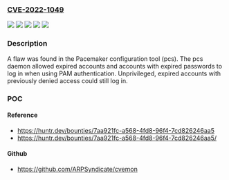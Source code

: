 ### [CVE-2022-1049](https://cve.mitre.org/cgi-bin/cvename.cgi?name=CVE-2022-1049)
![](https://img.shields.io/static/v1?label=Product&message=Red%20Hat%20Enterprise%20Linux%208&color=blue)
![](https://img.shields.io/static/v1?label=Product&message=Red%20Hat%20Enterprise%20Linux%209&color=blue)
![](https://img.shields.io/static/v1?label=Version&message=!%200%3A0.10.14-5.el8%20&color=brighgreen)
![](https://img.shields.io/static/v1?label=Version&message=!%200%3A0.11.3-4.el9%20&color=brighgreen)
![](https://img.shields.io/static/v1?label=Vulnerability&message=Improper%20Authentication&color=brighgreen)

### Description

A flaw was found in the Pacemaker configuration tool (pcs). The pcs daemon allowed expired accounts and accounts with expired passwords to log in when using PAM authentication. Unprivileged, expired accounts with previously denied access could still log in.

### POC

#### Reference
- https://huntr.dev/bounties/7aa921fc-a568-4fd8-96f4-7cd826246aa5
- https://huntr.dev/bounties/7aa921fc-a568-4fd8-96f4-7cd826246aa5/

#### Github
- https://github.com/ARPSyndicate/cvemon

